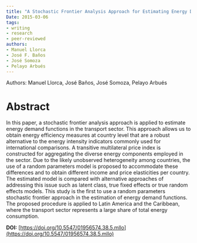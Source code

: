 ```yaml
---
title: "A Stochastic Frontier Analysis Approach for Estimating Energy Demand and Efficiency in the Transport Sector of Latin America and the Caribbean"
Date: 2015-03-06
tags:
- writing
- research
- peer-reviewed
authors:
- Manuel Llorca
- José F. Baños
- José Somoza
- Pelayo Arbués
---
```


Authors: Manuel Llorca, José Baños, José Somoza, Pelayo Arbués

# Abstract

In this paper, a stochastic frontier analysis approach is applied to estimate energy demand functions in the transport sector. This approach allows us to obtain energy efficiency measures at country level that are a robust alternative to the energy intensity indicators commonly used for international comparisons. A transitive multilateral price index is constructed for aggregating the diverse energy components employed in the sector. Due to the likely unobserved heterogeneity among countries, the use of a random parameters model is proposed to accommodate these differences and to obtain different income and price elasticities per country. The estimated model is compared with alternative approaches of addressing this issue such as latent class, true fixed effects or true random effects models. This study is the first to use a random parameters stochastic frontier approach in the estimation of energy demand functions. The proposed procedure is applied to Latin America and the Caribbean, where the transport sector represents a large share of total energy consumption.

**DOI:** [https://doi.org/10.5547/01956574.38.5.mllo](https://doi.org/10.5547/01956574.38.5.mllo)